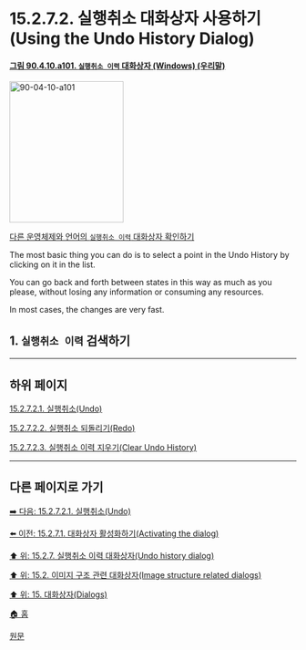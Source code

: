 # 15.2.7.2. 실행취소 대화상자 사용하기(Using the Undo History Dialog)

<a id="90-04-10-a101"></a>

#### [그림 90.4.10.a101. `실행취소 이력` 대화상자 (Windows) (우리말)](./90-04-0010-undo_history.md#90-04-10-a101)
<img width="200" height="248" alt="90-04-10-a101" src="https://github.com/wonder13662/gimp/assets/15767104/21c0d751-e989-413d-bdfd-3e9ae4277306" />

[다른 운영체제와 언어의 `실행취소 이력` 대화상자 확인하기](./90-04-0010-undo_history.md#90-04-10-a102)

The most basic thing you can do is to select a point in the Undo History by clicking on it in the list.

You can go back and forth between states in this way as much as you please, without losing any information or consuming any resources.

In most cases, the changes are very fast.

## 1. `실행취소 이력` 검색하기


***

## 하위 페이지

[15.2.7.2.1. 실행취소(Undo)](./15-02-07-02-01-undo.md)

[15.2.7.2.2. 실행취소 되돌리기(Redo)](./15-02-07-02-02-redo.md)

[15.2.7.2.3. 실행취소 이력 지우기(Clear Undo History)](./15-02-07-02-03-clear_undo_history.md)

***

## 다른 페이지로 가기

[➡️ 다음: 15.2.7.2.1. 실행취소(Undo)](./15-02-07-02-01-undo.md)

[⬅️ 이전: 15.2.7.1. 대화상자 활성화하기(Activating the dialog)](./15-02-07-01-activating_the_dialog.md)

[⬆️ 위: 15.2.7. 실행취소 이력 대화상자(Undo history dialog)](./15-02-07-00-undo-history-dialog.md)

[⬆️ 위: 15.2. 이미지 구조 관련 대화상자(Image structure related dialogs)](./15-02-00-image-structure-related-dialogs.md)

[⬆️ 위: 15. 대화상자(Dialogs)](./15-00-dialogs.md)

[🏠 홈](./00-home.md)

[원문](https://docs.gimp.org/2.10/ko/gimp-undo-dialog.html#idm19025)
